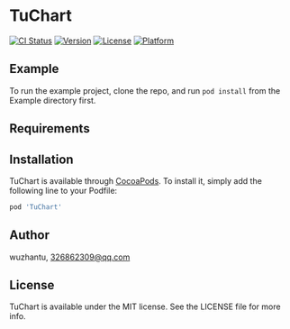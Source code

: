 # TuChart

[![CI Status](https://img.shields.io/travis/wuzhantu/TuChart.svg?style=flat)](https://travis-ci.org/wuzhantu/TuChart)
[![Version](https://img.shields.io/cocoapods/v/TuChart.svg?style=flat)](https://cocoapods.org/pods/TuChart)
[![License](https://img.shields.io/cocoapods/l/TuChart.svg?style=flat)](https://cocoapods.org/pods/TuChart)
[![Platform](https://img.shields.io/cocoapods/p/TuChart.svg?style=flat)](https://cocoapods.org/pods/TuChart)

## Example

To run the example project, clone the repo, and run `pod install` from the Example directory first.

## Requirements

## Installation

TuChart is available through [CocoaPods](https://cocoapods.org). To install
it, simply add the following line to your Podfile:

```ruby
pod 'TuChart'
```

## Author

wuzhantu, 326862309@qq.com

## License

TuChart is available under the MIT license. See the LICENSE file for more info.
